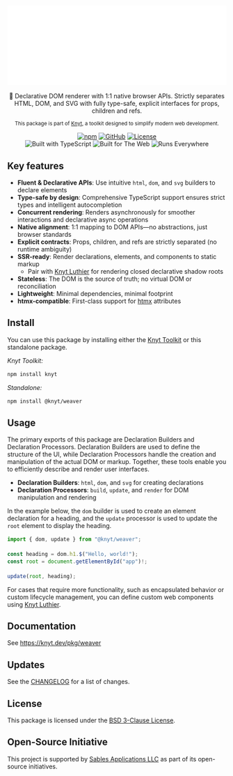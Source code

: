 <div align="center">

[![Knyt](./docs/banner.svg)](https://knyt.dev/pkg/weaver)

🧵 Declarative DOM renderer with 1:1 native browser APIs. Strictly separates HTML, DOM, and SVG with fully type-safe, explicit interfaces for props, children and refs.

<small>

This package is part of [Knyt](https://knyt.dev/), a toolkit designed to simplify modern web development.

</small>

[![npm](https://img.shields.io/npm/v/@knyt/weaver?style=flat-square&labelColor=444)](https://www.npmjs.com/package/@knyt/weaver)
[![GitHub](https://img.shields.io/badge/Source_Code-black?style=flat-square&label=GitHub&labelColor=444)](https://github.com/sables-app/knyt/tree/main/packages/weaver)
[![License](https://img.shields.io/badge/License-BSD_3_Clause-blue?style=flat-square&labelColor=444)](https://github.com/sables-app/knyt/blob/main/LICENSE)
<br />
![Built with TypeScript](https://img.shields.io/badge/Built%20with-TypeScript-3178c6.svg?style=flat-square&logo=typescript&labelColor=444)
![Built for The Web](https://img.shields.io/badge/Built_for-The_Web-e34f26.svg?style=flat-square&logo=HTML5&labelColor=444)
![Runs Everywhere](https://img.shields.io/badge/Runs-Everywhere-f7df1e.svg?style=flat-square&logo=javascript&labelColor=444)

</div>

## Key features

- **Fluent & Declarative APIs**: Use intuitive `html`, `dom`, and `svg` builders to declare elements
- **Type-safe by design**: Comprehensive TypeScript support ensures strict types and intelligent autocompletion
- **Concurrent rendering**: Renders asynchronously for smoother interactions and declarative async operations
- **Native alignment**: 1:1 mapping to DOM APIs—no abstractions, just browser standards
- **Explicit contracts**: Props, children, and refs are strictly separated (no runtime ambiguity)
- **SSR-ready**: Render declarations, elements, and components to static markup
  - Pair with [Knyt Luthier](https://knyt.dev/pkg/luthier) for rendering closed declarative shadow roots
- **Stateless**: The DOM is the source of truth; no virtual DOM or reconciliation
- **Lightweight**: Minimal dependencies, minimal footprint
- **htmx-compatible**: First-class support for [htmx](https://htmx.org/) attributes

## Install

You can use this package by installing either the [Knyt Toolkit](https://knyt.dev/pkg/toolkit) or this standalone package.

_Knyt Toolkit:_

```sh
npm install knyt
```

_Standalone:_

```sh
npm install @knyt/weaver
```

## Usage

The primary exports of this package are Declaration Builders and Declaration Processors. Declaration Builders are used to define the structure of the UI, while Declaration Processors handle the creation and manipulation of the actual DOM or markup. Together, these tools enable you to efficiently describe and render user interfaces.

- **Declaration Builders**: `html`, `dom`, and `svg` for creating declarations
- **Declaration Processors**: `build`, `update`, and `render` for DOM manipulation and rendering

In the example below, the `dom` builder is used to create an element declaration for a heading, and the `update` processor is used to update the `root` element to display the heading.

```ts
import { dom, update } from "@knyt/weaver";

const heading = dom.h1.$("Hello, world!");
const root = document.getElementById("app")!;

update(root, heading);
```

For cases that require more functionality, such as encapsulated behavior or custom lifecycle management, you can define custom web components using [Knyt Luthier](https://knyt.dev/pkg/luthier).

## Documentation

See https://knyt.dev/pkg/weaver

## Updates

See the [CHANGELOG](./CHANGELOG.md) for a list of changes.

## License

This package is licensed under the [BSD 3-Clause License](./LICENSE).

## Open-Source Initiative

This project is supported by [Sables Applications LLC](https://sables.app) as part of its open-source initiatives.
